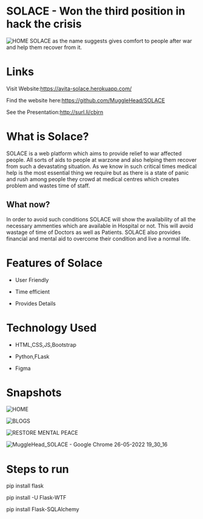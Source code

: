 # SOLACE - Won the third position in hack the crisis

![HOME](https://user-images.githubusercontent.com/91135324/170495917-a0a60773-2cec-4294-8c6e-276654e53c55.png)
SOLACE as the name suggests gives comfort to people after war and help them recover from it.
# Links
Visit Website:https://avita-solace.herokuapp.com/

Find the website here:https://github.com/MuggleHead/SOLACE

See the Presentation:http://surl.li/cbjrn

# What is Solace?
SOLACE is a web platform which aims to provide relief to war affected people. All sorts of aids to people at warzone and also helping them recover from such a devastating situation. As we know in such critical times medical help is the most essential thing we require but as there is a state of panic and rush among people they crowd at medical centres which creates problem and wastes time of staff.
## What now?
In order to avoid such conditions SOLACE will show the availability of all the necessary ammenties which are available in Hospital or not. This will avoid wastage of time of Doctors as well as Patients. SOLACE also provides financial and mental aid to overcome their condition and live a normal life.

# Features of Solace
- User Friendly

- Time efficient

- Provides Details

# Technology Used
- HTML,CSS,JS,Bootstrap

- Python,FLask

- Figma

# Snapshots
![HOME](https://user-images.githubusercontent.com/91135324/170502764-fe6ce759-a622-427d-af88-887caab8b51e.png)

![BLOGS](https://user-images.githubusercontent.com/91135324/170502798-601544b7-e88b-4b5e-9081-b5180dc7953a.png)

![RESTORE MENTAL PEACE](https://user-images.githubusercontent.com/91135324/170502824-86c95754-6df3-4bdd-b6bb-79fe3d27f443.png)

![MuggleHead_SOLACE - Google Chrome 26-05-2022 19_30_16](https://user-images.githubusercontent.com/91135324/170503435-bb904bc8-2605-43ce-901d-f27a04fff9f6.png)

# Steps to run
pip install flask

pip install -U Flask-WTF

pip install Flask-SQLAlchemy
